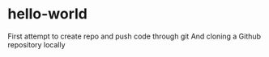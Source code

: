 # hello-world
First attempt to create repo and push code through git
And cloning a Github repository locally

